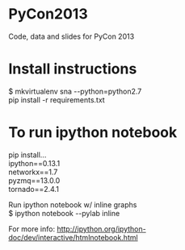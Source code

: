 PyCon2013
=========

Code, data and slides for PyCon 2013


Install instructions
=========
$ mkvirtualenv sna --python=python2.7     
pip install -r requirements.txt


To run ipython notebook
=========
pip install...   
ipython==0.13.1    
networkx==1.7   
pyzmq==13.0.0    
tornado==2.4.1   

Run ipython notebook w/ inline graphs   
$ ipython notebook --pylab inline

For more info: http://ipython.org/ipython-doc/dev/interactive/htmlnotebook.html